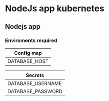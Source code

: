 # NodeJs app kubernetes

## Nodejs app

### Enviroments required

| Config map    |
| ------------- |
| DATABASE_HOST |

| Secrets           |
| ----------------- |
| DATABASE_USERNAME |
| DATABASE_PASSWORD |
